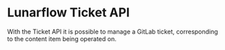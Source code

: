 # Lunarflow Ticket API

With the Ticket API it is possible to manage a GitLab ticket, corresponding to the content item being operated on.
